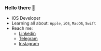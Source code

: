 
### Hello there 👋

- iOS Developer
- Learning all about: `Apple`, `iOS`, `MacOS`, `Swift`<br>
- Reach me: <ul> <li>
[Linkedin](https://www.linkedin.com/in/artem-bilyi-8b9854249/)<br><li>
[Telegram](https://t.me/bilyyartem)<br><li>
[Instagram](https://www.instagram.com/bilyyartem/)<br></ul>
<!--
![](https://media.giphy.com/media/zQOmyYc8TXzSBfrTFb/giphy.gif)
<-
<ul>
<li>foo
